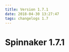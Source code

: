 ```yaml
---
title: Version 1.7.1
date: 2018-04-30 13:27:47 
tags: changelogs 1.7
---
```

# Spinnaker 1.7.1
<script src="https://gist.github.com/spinnaker-release/71203cb3dd4df1483f4b841a32ca6463.js"/>